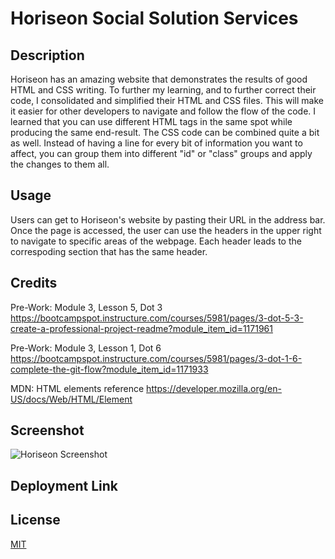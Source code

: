 # Horiseon Social Solution Services

## Description
Horiseon has an amazing website that demonstrates the results of good HTML and CSS writing. To further my learning, and to further correct their code, I consolidated and simplified their HTML and CSS files. This will make it easier for other developers to navigate and follow the flow of the code. I learned that you can use different HTML tags in the same spot while producing the same end-result. The CSS code can be combined quite a bit as well. Instead of having a line for every bit of information you want to affect, you can group them into different "id" or "class" groups and apply the changes to them all.

## Usage
Users can get to Horiseon's website by pasting their URL in the address bar. Once the page is accessed, the user can use the headers in the upper right to navigate to specific areas of the webpage. Each header leads to the correspoding section that has the same header.

## Credits
Pre-Work: Module 3, Lesson 5, Dot 3
https://bootcampspot.instructure.com/courses/5981/pages/3-dot-5-3-create-a-professional-project-readme?module_item_id=1171961

Pre-Work: Module 3, Lesson 1, Dot 6
https://bootcampspot.instructure.com/courses/5981/pages/3-dot-1-6-complete-the-git-flow?module_item_id=1171933

MDN: HTML elements reference
https://developer.mozilla.org/en-US/docs/Web/HTML/Element

## Screenshot
![Horiseon Screenshot](https://github.com/Hayden-Cook/Module-1-Project/assets/166083664/07ff5fab-5b7f-403e-919f-e6347dc9c9ca)

## Deployment Link

## License
[MIT](https://choosealicense.com/licenses/mit/)


